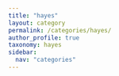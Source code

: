 ```yaml
---
title: "hayes"
layout: category
permalink: /categories/hayes/
author_profile: true
taxonomy: hayes
sidebar:
  nav: "categories"
---
```

